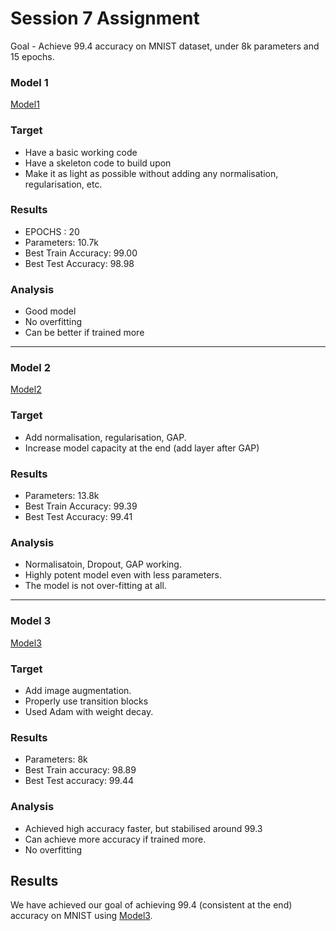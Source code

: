 # Session 7 Assignment

Goal - Achieve 99.4 accuracy on MNIST dataset, under 8k parameters and 15 epochs.

### Model 1

[Model1](./model1.ipynb)

### Target

- Have a basic working code
- Have a skeleton code to build upon
- Make it as light as possible without adding any normalisation, regularisation, etc.

### Results

- EPOCHS : 20
- Parameters: 10.7k
- Best Train Accuracy: 99.00
- Best Test Accuracy: 98.98

### Analysis

- Good model
- No overfitting
- Can be better if trained more

---

### Model 2

[Model2](./session_4_2.ipynb)

### Target

- Add normalisation, regularisation, GAP.
- Increase model capacity at the end (add layer after GAP)

### Results

- Parameters: 13.8k
- Best Train Accuracy: 99.39
- Best Test Accuracy: 99.41

### Analysis

- Normalisatoin, Dropout, GAP working.
- Highly potent model even with less parameters.
- The model is not over-fitting at all. 

---

### Model 3

[Model3](./model3.ipynb)

### Target

- Add image augmentation.
- Properly use transition blocks
- Used Adam with weight decay.

### Results

- Parameters: 8k
- Best Train accuracy: 98.89
- Best Test accuracy: 99.44

### Analysis

- Achieved high accuracy faster, but stabilised around 99.3
- Can achieve more accuracy if trained more.
- No overfitting


## Results

We have achieved our goal of achieving 99.4 (consistent at the end) accuracy on MNIST using [Model3](./model3.ipynb).